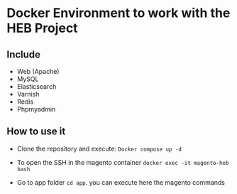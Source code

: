 # Docker Environment to work with the HEB Project

## Include
* Web (Apache)
* MySQL
* Elasticsearch
* Varnish
* Redis
* Phpmyadmin


## How to use it
- Clone the repository and execute:
`Docker compose up -d`

- To open the SSH in the magento container `docker exec -it magento-heb bash`
- Go to app folder `cd app`. you can execute here the magento commands


